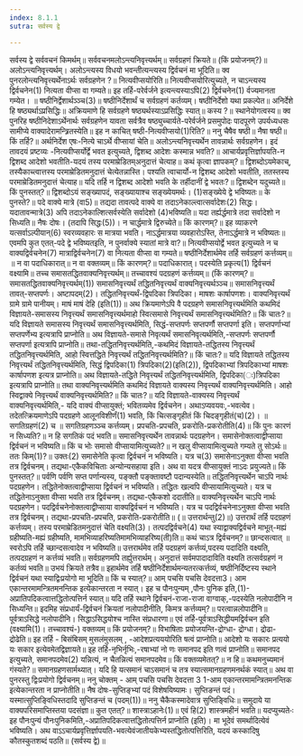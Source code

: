 ```yaml
---
index: 8.1.1
sutra: सर्वस्य द्वे

---
```

 सर्वस्य द्वे सर्ववचनं किमर्थम्॥ सर्ववचनमलोऽन्त्यनिवृत्त्यर्थम्॥ सर्वग्रहणं क्रियते॥ (किं प्रयोजनम्?)॥ अलोऽन्त्यनिवृत्त्यर्थम्। अलोऽन्त्यस्य विधयो भवन्तीत्यन्त्यस्य द्विर्वचनं मा भूदिति॥ क्व पुनरलोन्त्यनिवृत्त्यर्थेनाऽर्थः सर्वग्रहणेन ?॥ नित्यवीप्सयोरिति॥ नित्यवीप्सयोरित्युच्यते, न चाऽन्त्यस्य द्विर्वचनेन(1) नित्यता वीप्सा वा गम्यते॥ इह तर्हि-परेर्वर्जने इत्यन्त्यस्याऽपि(2) द्विर्वचनेन(1) र्वज्यमानता गम्येत। ॥ षष्ठीनिर्द्वेशार्थञ्ञ्च(3)॥ षष्ठीनिर्देशार्थं च सर्वग्रहणं कर्तव्यम्। षष्ठीनिर्देशो यथा प्रकल्पेत॥ अनिर्देशे हि षष्ठ्यर्थाऽप्रसिद्धिः॥ अक्रियमाणे हि सर्वग्रहणे षष्ठ्यर्थस्याऽप्रसिद्धिः स्यात्॥ कस्य ?॥ स्थानेयोगत्वस्य॥ क्व पुनरिह षष्ठीनिदेशाऽर्थेनार्थः सर्वग्रहणेन यावता सर्वत्रैव षष्ठ्युच्चार्यते-परेर्वर्जने प्रसमुपोदः पादपूरणे उपर्यध्यधसः सामीप्ये वाक्यादेरामन्त्र्रितस्येति॥ इह न काचित् षष्ठी-नित्यवीप्सयो(1)रिति?॥ ननु चैषैव षष्ठी॥ नैषा षष्ठी॥ किं तर्हि?॥ अर्थनिर्देश एषः-नित्ये चाऽर्थे वीप्सायां चेति॥ अलोऽन्त्यनिवृत्त्यर्थेन तावन्नार्थः सर्वग्रहणेन। इदं तावदयं प्रष्टव्यः -नित्यवीप्सर्योर्द्वे भवत इत्युच्यते, द्विशब्द आदेशः कस्मान्न भवति?॥ आचार्यप्रवृत्तिर्ज्ञापयति-न द्विशब्द आदेशो भवतीति-यदयं तस्य परमाम्रेडितम्अनुदात्तं चेत्याह॥ कथं कृत्वा ज्ञापकम्?॥ द्विशब्दोऽयमेकाच्, तस्यैकाच्त्वात्तस्य परमाम्रेडितमनुदात्तं चेत्येतन्नास्ति। पश्यति त्वाचार्यो-न द्विशब्द आदेशो भवतीति, ततस्तस्य परमाम्रेडितमनुदात्तं चेत्याह॥ यदि तर्हि न द्विशब्द आदेशो भवति के तर्हीदानीं द्वे भवतः?॥ द्विशब्देन यदुच्यते॥ किं पुनस्तत्?॥ द्विशब्दोऽयं सङ्ख्यापदं, सङ्ख्यायाश्च सङ्ख्येयमर्थः। (1)सङ्ख्येये द्वे भविष्यतः॥ के पुनस्ते?॥ पदे वाक्ये मात्रे (वा5)॥ तद्यदा तावत्पदे वाक्ये वा तदाऽनेकाल्त्वात्सर्वादेशः(2) सिद्धः। यदातावन्मात्रे(3) अपि तदाऽनेकाल्शित्सर्वस्येति सर्वादेशो (4)भविष्यति॥ यदा तर्ह्यर्द्धमात्रे तदा सर्वादेशो न सिध्यति॥ नैषः दोषः। (तदापि सिद्धः(5))। न चार्द्धमात्रे द्विरुच्येते॥ किं कारणम्?॥ इह व्याकरणे यत्सर्वाऽल्पीयान्(6) स्वरव्यवहारः स मात्रया भवति। नाऽर्द्धमात्रया व्यवहारोऽस्ति, तेनाऽर्द्धमात्रे न भविष्यतः॥ एवमपि कुत एतत्-पदे द्वे भविष्यतइति, न पुनर्वाक्ये स्यातां मात्रे वा?॥ नित्यवीप्सयोर्द्वे भवत इत्युच्यते न च वाक्यद्विर्वचनेन(7) मात्राद्विर्वचनेन(7) वा नित्यता वीप्सा वा गम्यते॥ षष्ठीनिर्देशार्थमेव तर्हि सर्वग्रहणं कर्त्तव्यम्॥ ॥ न वा पदाधिकारात्॥ न वा वक्तव्यम्॥ किं कारणम्?॥ पदाधिकारात्। पदस्येति प्रकृत्य(1) द्विर्वचनं वक्ष्यामि॥ तच्च समासतद्धितवाक्यनिवृत्त्यर्थम्॥ तच्चावश्यं पदग्रहणं कर्त्तव्यम्॥ (किं कारणम्?॥ समासतद्धितवाक्यनिवृत्त्यर्थम्(1)) समासनिवृत्त्यर्थं तद्धितनिवृत्त्यर्थं वाक्यनिवृत्त्यर्थञ्ञ्च॥ समासनिवृत्त्यर्थं तावत्-सप्तपर्णः। अष्टापदम्(2)। तद्धितनिवृत्त्यर्थं-द्विपदिका त्रिपदिका। माषशः कार्षापणशः। वाक्यनिवृत्त्यर्थं ग्रामे ग्रामे पानीयम्। माषं माषं देहि (इति(1))॥ अथ क्रियमाणेऽपि वै पदग्रहणे समासनिवृत्त्यर्थमिति कथमिदं विज्ञायते-समासस्य निवृत्त्यर्थं समासनिवृत्त्यर्थमाहो स्वित्समासे निवृत्त्यर्थं समासनिवृत्त्यर्थमिति?॥ किं चातः?॥ यदि विज्ञायते समासस्य निवृत्त्यर्थं समासनिवृत्त्यर्थमिति, सिद्धं-सप्तपर्णः सप्तपर्णौ सप्तपर्णा इति। सप्तपर्णाभ्यां सप्तपर्णेभ्य इत्यत्रापि प्राप्नोति॥ अथ विज्ञायते-समासे निवृत्यर्थं समासनिवृत्यर्थमिति,-सप्तपर्णः सप्तपर्णौ सप्तपर्णा इत्यत्रापि प्राप्नोति॥ तथा-तद्धितनिवृत्त्यर्थमिति,-कथमिदं विज्ञायते-तद्धितस्य निवृत्त्यर्थं तद्धितनिवृत्त्यर्थमिति, आहो स्वित्तद्धिते निवृत्त्यर्थं तद्धितनिवृत्त्यर्थमिति?॥ किं चातः?॥ यदि विज्ञायते तद्धितस्य निवृत्त्यर्थं तद्धितनिवृत्त्यर्थमिति, सिद्धं द्विपदिका(1) त्रिपदिका(2)(इति(2)), द्विपदिकाभ्यां त्रिपदिकाभ्यां माषशः कार्षापणश इत्यत्र प्राप्नोति॥ अथ विज्ञायते-तद्धिते निवृत्त्यर्थं तद्धितनिवृत्त्यर्थमिति, द्विपदिका(ः)त्रिपदिका इत्यत्रापि प्राप्नोति॥ तथा वाक्यनिवृत्त्यर्थमिति कथमिदं विज्ञायते वाक्यस्य निवृत्त्यर्थं वाक्यनिवृत्त्यर्थमिति। आहो स्विद्वाक्ये निवृत्त्यर्थं वाक्यनिवृत्त्यर्थमिति?॥ किं चातः?॥ यदि विज्ञायते-वाक्यस्य निवृत्त्यर्थं वाक्यनिवृत्त्यर्थमिति,- यदि वाक्यं वीप्सायुक्तं; भवितव्यमेव द्विर्वचनेन। अथाऽप्यवयवः,-भवत्येव। तदेतत्क्रियमाणेऽपि पदग्रहणे आलूनविशीर्णं(1) भवति, किं चित्सङ्गृहीतं किं चिदङ्गृहीतं(च)(2)। ॥ सगतिग्रहणं(2) च ॥ सगतिग्रहणञ्ञ्च कर्त्तव्यम्। प्रपचति-प्रपचति, प्रकरोति-प्रकरोतीति(4)॥ किं पुनः कारणं न सिध्यति?॥ न हि सगतिकं पदं भवति॥ समासनिवृत्त्यर्थेन तावन्नार्थः पदग्रहणेन। समासेनोक्तत्वाद्वीप्साया द्विर्वचनं न भविष्यति॥ किं च भोः समासो वीप्सायामित्युच्यते?॥ न खलु वीप्सायामित्युच्यते गम्यते तु सोऽर्थः॥ ततः किम्(1)?॥ उक्तः(2) समासेनेति कृत्वा द्विर्वचनं न भविष्यति। यत्र च(3) समासेनाऽनुक्ता वीप्सा भवति तत्र द्विर्वचनम्। तद्यथा-एकैकविचिताः अन्योन्यसहाया इति। अथ वा यदत्र वीप्सायुक्तं नाऽदः प्रयुज्यते॥ किं पुनस्तत्?॥ पर्वणि पर्वणि सप्त पर्णान्यस्य, पङ्क्तौ पङ्क्तावष्टौ पदान्यस्येति॥ तद्धितनिवृत्त्यर्थेन चाऽपि नार्थः पदग्रहणेन। तद्धितेनोक्तत्वाद्वीप्साया द्विर्वचनं न भविष्यति। तद्धितः खल्वपि वीप्सायामित्युच्यते। यत्र च तद्धितेनाऽनुक्ता वीप्सा भवति तत्र द्विर्वचनम्। तद्यथा-एकैकशो ददातीति॥ वाक्यनिवृत्त्यर्थेन चाऽपि नार्थः पदग्रहणेन। पदद्विर्वचनेनोक्तत्वाद्वीप्साया वाक्यद्विर्वचनं न भविष्यति। यत्र च पदद्विर्वचनेनाऽनुक्ता वीप्सा भवति तत्र द्विर्वचनम्। तद्यथा-प्रपचति-प्रपचति, प्रकरोति-प्रकरोतीति॥ (॥ उत्तरार्थन्तु(2)॥) उत्तरार्थं तर्हि पदग्रहणं कर्त्तव्यम्। तस्य परमाम्रेडितमनुदात्तं चेति वक्ष्यति(3)। तत्पदद्विर्वचने(4) यथा स्याद्वाक्यद्विर्वचने माभूत्-मह्यं ग्रहीष्यति-मह्यं ग्रहीष्यति, मामभिव्याहरिष्यतिमामभिव्याहरिष्य(ती)ति॥ कथं चाऽत्र द्विर्वचनम्?॥ छान्दसत्वात् ॥ स्वरोऽपि तर्हि च्छान्दसत्वादेव न भविष्यति॥ उत्तरार्थमेव तर्हि पदग्रहणं कर्त्तव्यं,पदस्य पदादिति वक्ष्यति, तत्पदग्रहणं न कर्त्तव्यं भवति॥ सर्वग्रहणमपि तर्ह्युत्तरार्थम्। अनुदात्तं सर्वमपादादाविति वक्ष्यति तत्सर्वग्रहणं न कर्तव्यं भवति॥ उभयं क्रियते तत्रैव॥ इहार्थमेव तर्हि षष्ठीनिर्देशार्थमन्यतरत्कर्त्तव्यं, षष्ठीनिर्दिष्टस्य स्थाने द्विर्वचनं यथा स्याद्विःप्रयोगो मा भूदिति॥ किं च स्यात्?॥ आम् पचसि पचसि देवदत्ता3। आम एकान्तरमामन्त्रितमनन्तिक इत्येकान्तरता न स्यात्। इह च पौनःपुन्यम् ,पौनः पुनिक इति,(1)-अप्रातिपदिकत्वात्तद्धितोत्पत्तिर्न स्यात्॥ यदि तर्हि स्थाने द्विर्वचनं-राजा-राजा वाग्वाक्,-पदस्येति नलोपादीनि न सिध्यन्ति॥ इदमिह संप्रधार्यं-द्विर्वचनं क्रियतां नलोपादीनीति, किमत्र कर्त्तव्यम्?॥ परत्वान्नलोपादीनि॥ पूर्वत्राऽसिद्धे नलोपादीनि। सिद्धाऽसिद्धयोश्च नास्ति संप्रधारणा॥ एवं तर्हि-पूर्वत्राऽसिद्धीयमद्विर्वचन इति (वक्ष्यामि(1)। तच्चावश्यं-) वक्तव्यम्॥ किं प्रयोजनम्?॥ विभाषिताः प्रयोजयन्ति-द्रोग्धा- द्रोग्धा। द्रोढा-द्रोढेति॥ इह तर्हि - बिसंबिसम् मुसलंमुसलम् , -आदेशप्रत्यययोरिति षत्वं प्राप्नोति॥ आदेशो यः सकारः प्रत्ययो यः सकार इत्येवमेतद्विज्ञायते॥ इह तर्हि-नृभिर्नृभिः,-रषाभ्यां नो णः समानपद इति णत्वं प्राप्नोति॥ समानपद इत्युच्यते, समानपदमेव(2) यन्नित्यं, न चैतन्नित्यं समानपदमेव॥ किं वक्तव्यमेतत्?॥ न हि॥ कथमनुच्यमानं गंस्यते?॥ समानग्रहणसार्मथ्यात्। यदि हि यत्समानं चाऽसमानं च तत्र स्यात्समानग्रहणमनर्थकं स्यात्॥ अथ वा पुनरस्तु द्विःप्रयोगो द्विर्वचनम्॥ ननु चोक्तम् - आम् पचसि पचसि देवदत्ता 3 1-आम एकान्तरमामन्त्रितमनन्तिक इत्येकान्तरता न प्राप्नोतीति॥ नैष दोषः-सुप्तिङ्भ्यां पदं विशेषयिष्यामः। सुप्तिङन्तं पदं। यस्मात्सुप्तिङि्वधिस्तदादि सुप्तिङन्तं च (पदम्(1))॥ ननु चैकैकस्मादेवात्र सुप्तिङि्वधिः॥ समुदाये या वाक्यपरिसमाप्तिस्तया पदसंज्ञा॥ कुत एतत्?॥ शास्त्राऽहानेः(1)॥ एवं हि(2) शास्त्रमहीनं भवति॥ यदप्युच्यते-ःइह पौनःपुन्यं पौनःपुनिकमिति,-अप्रातिपदिकत्वात्तद्धितोत्पत्तिर्न प्राप्नोति (इति)। मा भूदेवं समर्थादित्येवं भविष्यति। अथ वाऽऽचार्यप्रवृत्तिर्ज्ञापयति-भवत्येवंजातीयकेभ्यस्तद्धितोत्पत्तिरिति, यदयं कस्कादिषु कौतस्कुतशब्दं पठति॥ (सर्वस्य द्वे)॥ 